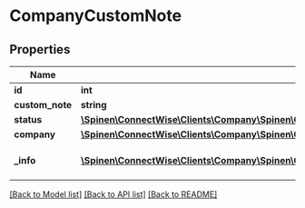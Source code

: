 # CompanyCustomNote

## Properties
Name | Type | Description | Notes
------------ | ------------- | ------------- | -------------
**id** | **int** |  | [optional] 
**custom_note** | **string** |  | 
**status** | [**\Spinen\ConnectWise\Clients\Company\Spinen\ConnectWise\Clients\Company\Model\CompanyStatusReference**](CompanyStatusReference.md) |  | 
**company** | [**\Spinen\ConnectWise\Clients\Company\Spinen\ConnectWise\Clients\Company\Model\CompanyReference**](CompanyReference.md) |  | [optional] 
**_info** | [**\Spinen\ConnectWise\Clients\Company\Spinen\ConnectWise\Clients\Company\Model\Metadata**](Metadata.md) | Metadata of the entity | [optional] 

[[Back to Model list]](../README.md#documentation-for-models) [[Back to API list]](../README.md#documentation-for-api-endpoints) [[Back to README]](../README.md)



